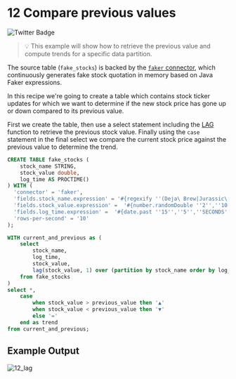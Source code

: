 # 12 Compare previous values

![Twitter Badge](https://img.shields.io/badge/Flink%20Version-1.19%2B-lightgrey)

> :bulb: This example will show how to retrieve the previous value and compute trends for a specific data partition.

The source table (`fake_stocks`) is backed by the [`faker` connector](https://flink-packages.org/packages/flink-faker), which continuously generates fake stock quotation in memory based on Java Faker expressions.

In this recipe we're going to create a table which contains stock ticker updates for which we want to determine if the new stock price has gone up or down compared to its previous value. 

First we create the table, then use a select statement including the [LAG](https://nightlies.apache.org/flink/flink-docs-stable/docs/dev/table/functions/systemfunctions/#aggregate-functions) function to retrieve the previous stock value. Finally using the `case` statement in the final select we compare the current stock price against the previous value to determine the trend.

```sql
CREATE TABLE fake_stocks ( 
    stock_name STRING,
    stock_value double, 
    log_time AS PROCTIME()
) WITH (
  'connector' = 'faker', 
  'fields.stock_name.expression' = '#{regexify ''(Deja\ Brew|Jurassic\ Pork|Lawn\ \&\ Order|Pita\ Pan|Bread\ Pitt|Indiana\ Jeans|Thai\ Tanic){1}''}',
  'fields.stock_value.expression' =  '#{number.randomDouble ''2'',''10'',''20''}',
  'fields.log_time.expression' =  '#{date.past ''15'',''5'',''SECONDS''}',
  'rows-per-second' = '10'
);

WITH current_and_previous as (
    select 
        stock_name,
        log_time, 
        stock_value, 
        lag(stock_value, 1) over (partition by stock_name order by log_time) previous_value 
    from fake_stocks
)
select *, 
    case 
        when stock_value > previous_value then '▲'
        when stock_value < previous_value then '▼'
        else '=' 
    end as trend 
from current_and_previous;
```

## Example Output

![12_lag](12_lag.gif)
